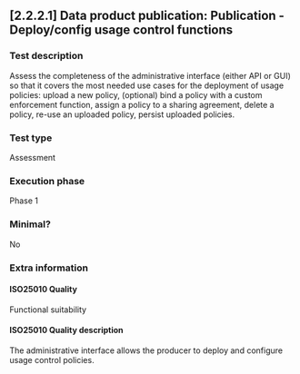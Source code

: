 
## [2.2.2.1] Data product publication: Publication - Deploy/config usage control functions
 
### Test description
Assess the completeness of the administrative interface (either API or GUI) so that it covers the most needed use cases for the deployment of usage policies: upload a new policy, (optional) bind a policy with a custom enforcement function, assign a policy to a sharing agreement, delete a policy, re-use an uploaded policy, persist uploaded policies.
 
### Test type
Assessment
 
### Execution phase
Phase 1
 
### Minimal?
No
 
### Extra information
#### ISO25010 Quality
Functional suitability
#### ISO25010 Quality description
The administrative interface allows the producer to deploy and configure usage control policies.
    